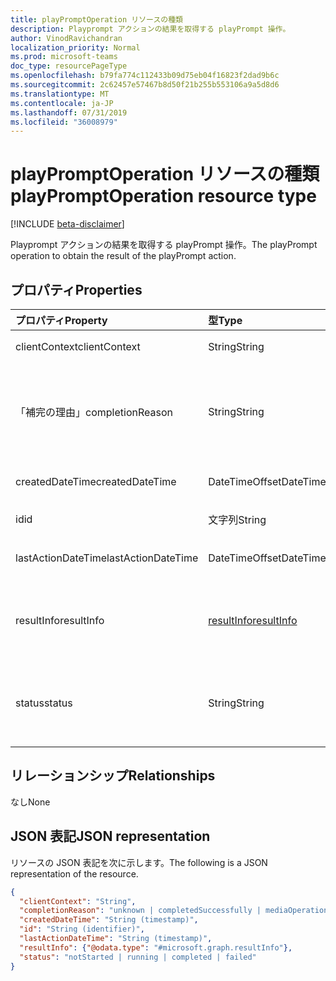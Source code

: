 ```yaml
---
title: playPromptOperation リソースの種類
description: Playprompt アクションの結果を取得する playPrompt 操作。
author: VinodRavichandran
localization_priority: Normal
ms.prod: microsoft-teams
doc_type: resourcePageType
ms.openlocfilehash: b79fa774c112433b09d75eb04f16823f2dad9b6c
ms.sourcegitcommit: 2c62457e57467b8d50f21b255b553106a9a5d8d6
ms.translationtype: MT
ms.contentlocale: ja-JP
ms.lasthandoff: 07/31/2019
ms.locfileid: "36008979"
---
```

# <a name="playpromptoperation-resource-type"></a><span data-ttu-id="37432-103">playPromptOperation リソースの種類</span><span class="sxs-lookup"><span data-stu-id="37432-103">playPromptOperation resource type</span></span>

[!INCLUDE [beta-disclaimer](../../includes/beta-disclaimer.md)]

<span data-ttu-id="37432-104">Playprompt アクションの結果を取得する playPrompt 操作。</span><span class="sxs-lookup"><span data-stu-id="37432-104">The playPrompt operation to obtain the result of the playPrompt action.</span></span>

## <a name="properties"></a><span data-ttu-id="37432-105">プロパティ</span><span class="sxs-lookup"><span data-stu-id="37432-105">Properties</span></span>

| <span data-ttu-id="37432-106">プロパティ</span><span class="sxs-lookup"><span data-stu-id="37432-106">Property</span></span>            | <span data-ttu-id="37432-107">型</span><span class="sxs-lookup"><span data-stu-id="37432-107">Type</span></span>                        | <span data-ttu-id="37432-108">説明</span><span class="sxs-lookup"><span data-stu-id="37432-108">Description</span></span>|
|:--------------------|:----------------------------|:-----------------------------------------------------------------------------------|
| <span data-ttu-id="37432-109">clientContext</span><span class="sxs-lookup"><span data-stu-id="37432-109">clientContext</span></span>       | <span data-ttu-id="37432-110">String</span><span class="sxs-lookup"><span data-stu-id="37432-110">String</span></span>                      | <span data-ttu-id="37432-111">クライアントコンテキスト。</span><span class="sxs-lookup"><span data-stu-id="37432-111">The client context.</span></span>                                                                |
| <span data-ttu-id="37432-112">「補完の理由」</span><span class="sxs-lookup"><span data-stu-id="37432-112">completionReason</span></span>    | <span data-ttu-id="37432-113">String</span><span class="sxs-lookup"><span data-stu-id="37432-113">String</span></span>                      | <span data-ttu-id="37432-114">可能な値は、`unknown`、`completedSuccessfully`、`mediaOperationCanceled` です。</span><span class="sxs-lookup"><span data-stu-id="37432-114">Possible values are: `unknown`, `completedSuccessfully`, `mediaOperationCanceled`.</span></span> |
| <span data-ttu-id="37432-115">createdDateTime</span><span class="sxs-lookup"><span data-stu-id="37432-115">createdDateTime</span></span>     | <span data-ttu-id="37432-116">DateTimeOffset</span><span class="sxs-lookup"><span data-stu-id="37432-116">DateTimeOffset</span></span>              | <span data-ttu-id="37432-117">操作の開始時刻。</span><span class="sxs-lookup"><span data-stu-id="37432-117">The start time of the operation.</span></span>                                                   |
| <span data-ttu-id="37432-118">id</span><span class="sxs-lookup"><span data-stu-id="37432-118">id</span></span>                  | <span data-ttu-id="37432-119">文字列</span><span class="sxs-lookup"><span data-stu-id="37432-119">String</span></span>                      | <span data-ttu-id="37432-120">読み取り専用です。</span><span class="sxs-lookup"><span data-stu-id="37432-120">Read-only.</span></span>                                                                         |
| <span data-ttu-id="37432-121">lastActionDateTime</span><span class="sxs-lookup"><span data-stu-id="37432-121">lastActionDateTime</span></span>  | <span data-ttu-id="37432-122">DateTimeOffset</span><span class="sxs-lookup"><span data-stu-id="37432-122">DateTimeOffset</span></span>              | <span data-ttu-id="37432-123">操作の最後の操作の時刻。</span><span class="sxs-lookup"><span data-stu-id="37432-123">The time of the last action of the operation.</span></span>                                      |
| <span data-ttu-id="37432-124">resultInfo</span><span class="sxs-lookup"><span data-stu-id="37432-124">resultInfo</span></span>          | [<span data-ttu-id="37432-125">resultInfo</span><span class="sxs-lookup"><span data-stu-id="37432-125">resultInfo</span></span>](resultinfo.md) | <span data-ttu-id="37432-126">結果の情報。</span><span class="sxs-lookup"><span data-stu-id="37432-126">The result information.</span></span> <span data-ttu-id="37432-127">読み取り専用です。</span><span class="sxs-lookup"><span data-stu-id="37432-127">Read-only.</span></span> <span data-ttu-id="37432-128">サーバーによって生成されます。</span><span class="sxs-lookup"><span data-stu-id="37432-128">Server generated.</span></span>                               |
| <span data-ttu-id="37432-129">status</span><span class="sxs-lookup"><span data-stu-id="37432-129">status</span></span>              | <span data-ttu-id="37432-130">String</span><span class="sxs-lookup"><span data-stu-id="37432-130">String</span></span>                      | <span data-ttu-id="37432-131">使用可能な値: `notStarted`、`running`、`completed`、`failed`。</span><span class="sxs-lookup"><span data-stu-id="37432-131">Possible values are: `notStarted`, `running`, `completed`, `failed`.</span></span>               |

## <a name="relationships"></a><span data-ttu-id="37432-132">リレーションシップ</span><span class="sxs-lookup"><span data-stu-id="37432-132">Relationships</span></span>
<span data-ttu-id="37432-133">なし</span><span class="sxs-lookup"><span data-stu-id="37432-133">None</span></span>

## <a name="json-representation"></a><span data-ttu-id="37432-134">JSON 表記</span><span class="sxs-lookup"><span data-stu-id="37432-134">JSON representation</span></span>

<span data-ttu-id="37432-135">リソースの JSON 表記を次に示します。</span><span class="sxs-lookup"><span data-stu-id="37432-135">The following is a JSON representation of the resource.</span></span>

<!-- {
  "blockType": "resource",
  "optionalProperties": [

  ],
  "@odata.type": "microsoft.graph.playPromptOperation"
}-->
```json
{
  "clientContext": "String",
  "completionReason": "unknown | completedSuccessfully | mediaOperationCanceled",
  "createdDateTime": "String (timestamp)",
  "id": "String (identifier)",
  "lastActionDateTime": "String (timestamp)",
  "resultInfo": {"@odata.type": "#microsoft.graph.resultInfo"},
  "status": "notStarted | running | completed | failed"
}
```

<!-- uuid: 8fcb5dbc-d5aa-4681-8e31-b001d5168d79
2015-10-25 14:57:30 UTC -->
<!--
{
  "type": "#page.annotation",
  "description": "playPromptOperation resource",
  "keywords": "",
  "section": "documentation",
  "tocPath": "",
  "suppressions": []
}
-->
